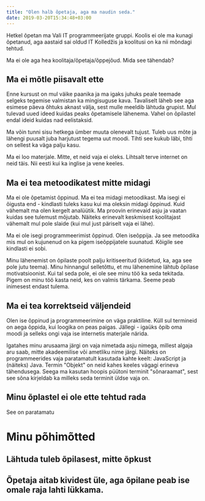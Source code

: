 ```yaml
---
title: "Olen halb õpetaja, aga ma naudin seda."
date: 2019-03-20T15:34:48+03:00
---
```


Hetkel õpetan ma Vali IT programmeerijate gruppi. Koolis ei ole ma kunagi õpetanud, aga aastaid sai oldud IT Kolledžis ja koolitusi on ka nii mõndagi tehtud.

Ma ei ole aga hea koolitaja/õpetaja/õppejõud. Mida see tähendab?

## Ma ei mõtle piisavalt ette

Enne kursust on mul väike paanika ja ma igaks juhuks peale teemade selgeks tegemise valmistan ka mingisuguse kava. Tavaliselt läheb see aga esimese päeva õhtuks aknast välja, sest mulle meeldib lähtuda grupist. Mul tulevad uued ideed kuidas peaks õpetamisele lähenema. Vahel on õpilastel endal ideid kuidas nad eelistaksid.

Ma võin tunni sisu hetkega ümber muuta olenevalt tujust. Tuleb uus mõte ja lähengi puusalt juba harjutust tegema uut moodi. Tihti see kukub läbi, tihti on sellest ka väga palju kasu.

Ma ei loo materjale. Mitte, et neid vaja ei oleks. Lihtsalt terve internet on neid täis. Nii eesti kui ka inglise ja vene keeles. 

## Ma ei tea metoodikatest mitte midagi

Ma ei ole õpetamist õppinud. Ma ei tea midagi metoodikast. Ma isegi ei õigusta end - kindlasti tuleks kasu kui ma oleksin midagi õppinud. Kuid vähemalt ma olen kergelt analüütik. Ma proovin erinevaid asju ja vaatan kuidas see tulemust mõjutab. Näiteks erinevalt keskmisest koolitajast vähemalt mul pole slaide (kui mul just päriselt vaja ei lähe).

Ma ei ole isegi programmeerimist õppinud. Olen iseõppija. Ja see metoodika mis mul on kujunenud on ka pigem iseõppijatele suunatud. Kõigile see kindlasti ei sobi.

Minu lähenemist on õpilaste poolt palju kritiseeritud (kiidetud, ka, aga see pole jutu teema). Minu hinnangul selletõttu, et mu lähenemine lähtub õpilase motivatsioonist. Kui tal seda pole, ei ole see minu töö ka seda tekitada. Pigem on minu töö kasta neid, kes on valmis tärkama. Seeme peab inimesest endast tulema.

## Ma ei tea korrektseid väljendeid

Olen ise õppinud ja programmeerimine on väga praktiline. Küll sul termineid on aega õppida, kui loogika on peas paigas. Jällegi - igaüks õpib oma moodi ja selleks ongi vaja ise internetis materjale närida.

Igatahes minu arusaama järgi on vaja nimetada asju nimega, millest algaja aru saab, mitte akadeemilise või ametliku nime järgi. Näiteks on programmeerides vaja paratamatult kasutada kahte keelt: JavaScript ja (näiteks) Java. Termin "Objekt" on neid kahes keeles vägagi erineva tähendusega. Seega ma kasutan hoopis püütoni terminit "sõnaraamat", sest see sõna kirjeldab ka milleks seda terminit üldse vaja on.

## Minu õplastel ei ole ette tehtud rada

See on paratamatu

# Minu põhimõtted

## Lähtuda tuleb õpilasest, mitte õpkust
## Õpetaja aitab kividest üle, aga õpilane peab ise omale raja lahti lükkama.

